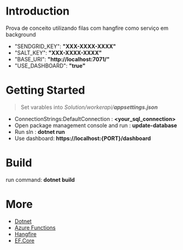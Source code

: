 # Introduction 
Prova de conceito utilizando filas com hangfire como serviço em background

- "SENDGRID_KEY": **"XXX-XXXX-XXXX"**
- "SALT_KEY": **"XXX-XXXX-XXXX"**
- "BASE_URI": **"http://localhost:7071/"**
- "USE_DASHBOARD": **"true"**

# Getting Started

> Set varables into *Solution/workerapi/**appsettings.json***

- ConnectionStrings:DefaultConnection : **<your_sql_connection>**
- Open package management console and run : **update-database**
- Run sln : **dotnet run**
- Use dashboard:  **https://localhost:{PORT}/dashboard**

# Build 
run command: **dotnet build**

# More

- [Dotnet](https://dotnet.microsoft.com/download)
- [Azure Functions](https://docs.microsoft.com/pt-br/azure/azure-functions)
- [Hangfire](https://www.hangfire.io/)
- [EF.Core](https://docs.microsoft.com/pt-br/ef/core/managing-schemas/migrations/?tabs=dotnet-core-cli)
